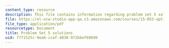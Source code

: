 ```yaml
---
content_type: resource
description: This file contains information regarding problem set 5 solutions.
file: https://ol-ocw-studio-app-qa.s3.amazonaws.com/courses/15-053-optimization-methods-in-management-science-spring-2013/77f1525c9ea6ccaf4038972b6ef69699_MIT15_053S13_ps5sol.pdf
file_type: application/pdf
resourcetype: Document
title: Problem Set 5 solutions
uid: 77f1525c-9ea6-ccaf-4038-972b6ef69699
---
```

